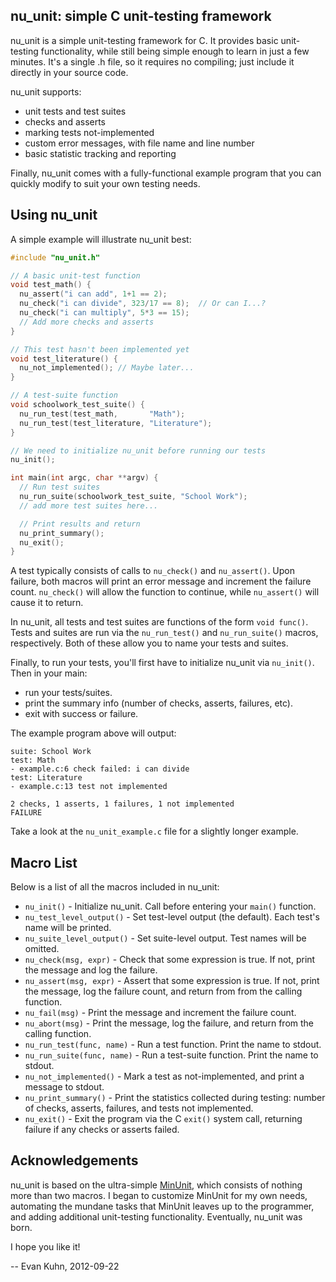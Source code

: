 ## nu_unit: simple C unit-testing framework

nu_unit is a simple unit-testing framework for C. It provides basic unit-testing
functionality, while still being simple enough to learn in just a few minutes.
It's a single .h file, so it requires no compiling; just include it directly in
your source code.

nu_unit supports:
* unit tests and test suites
* checks and asserts
* marking tests not-implemented
* custom error messages, with file name and line number
* basic statistic tracking and reporting

Finally, nu_unit comes with a fully-functional example program that you can
quickly modify to suit your own testing needs.

## Using nu_unit

A simple example will illustrate nu_unit best:

```c
#include "nu_unit.h"

// A basic unit-test function
void test_math() {
  nu_assert("i can add", 1+1 == 2);
  nu_check("i can divide", 323/17 == 8);  // Or can I...?
  nu_check("i can multiply", 5*3 == 15);
  // Add more checks and asserts
}

// This test hasn't been implemented yet
void test_literature() {
  nu_not_implemented(); // Maybe later...
}

// A test-suite function
void schoolwork_test_suite() {
  nu_run_test(test_math,       "Math");
  nu_run_test(test_literature, "Literature");
}

// We need to initialize nu_unit before running our tests
nu_init();

int main(int argc, char **argv) {
  // Run test suites
  nu_run_suite(schoolwork_test_suite, "School Work");
  // add more test suites here...

  // Print results and return
  nu_print_summary();
  nu_exit();
}
```

A test typically consists of calls to `nu_check()` and `nu_assert()`. Upon
failure, both macros will print an error message and increment the failure
count. `nu_check()` will allow the function to continue, while `nu_assert()`
will cause it to return.

In nu_unit, all tests and test suites are functions of the form `void func()`.
Tests and suites are run via the `nu_run_test()` and `nu_run_suite()` macros,
respectively. Both of these allow you to name your tests and suites.

Finally, to run your tests, you'll first have to initialize nu_unit via
`nu_init()`. Then in your main:
* run your tests/suites.
* print the summary info (number of checks, asserts, failures, etc).
* exit with success or failure.

The example program above will output:

```
suite: School Work
test: Math
- example.c:6 check failed: i can divide
test: Literature
- example.c:13 test not implemented

2 checks, 1 asserts, 1 failures, 1 not implemented
FAILURE
```

Take a look at the `nu_unit_example.c` file for a slightly longer example.

## Macro List

Below is a list of all the macros included in nu_unit:

* `nu_init()`                - Initialize nu_unit. Call before entering your
                               `main()` function.
* `nu_test_level_output()`   - Set test-level output (the default). Each test's
                               name will be printed.
* `nu_suite_level_output()`  - Set suite-level output. Test names will be omitted.
* `nu_check(msg, expr)`      - Check that some expression is true. If not, print
                               the message and log the failure.
* `nu_assert(msg, expr)`     - Assert that some expression is true. If not, print
                               the message, log the failure count, and return from
                               from the calling function.
* `nu_fail(msg)`             - Print the message and increment the failure count.
* `nu_abort(msg)`            - Print the message, log the failure, and return from
                               the calling function.
* `nu_run_test(func, name)`  - Run a test function. Print the name to stdout.
* `nu_run_suite(func, name)` - Run a test-suite function. Print the name to stdout.
* `nu_not_implemented()`     - Mark a test as not-implemented, and print a message
                               to stdout.
* `nu_print_summary()`       - Print the statistics collected during testing:
                               number of checks, asserts, failures, and tests not
                               implemented.
* `nu_exit()`                - Exit the program via the C `exit()` system call,
                               returning failure if any checks or asserts failed.

## Acknowledgements

nu_unit is based on the ultra-simple [MinUnit](http://www.jera.com/techinfo/jtns/jtn002.html),
which consists of nothing more than two macros. I began to customize MinUnit
for my own needs, automating the mundane tasks that MinUnit leaves up to the
programmer, and adding additional unit-testing functionality. Eventually,
nu_unit was born.

I hope you like it!

-- Evan Kuhn, 2012-09-22
